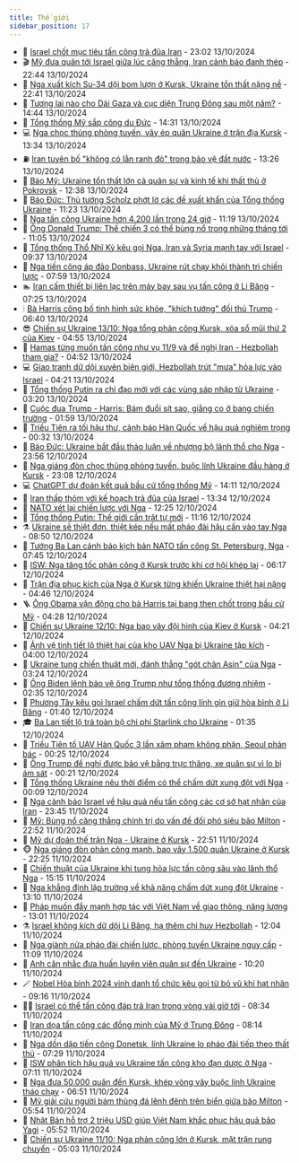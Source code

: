 ```yaml
---
title: Thế giới
sidebar_position: 17
---
```


<!-- dantri-the-gioi:START -->
- 🌋 [Israel chốt mục tiêu tấn công trả đũa Iran](https://dantri.com.vn/the-gioi/israel-chot-muc-tieu-tan-cong-tra-dua-iran-20241014055803674.htm) - 23:02 13/10/2024
- 🎬 [Mỹ đưa quân tới Israel giữa lúc căng thẳng, Iran cảnh báo đanh thép](https://dantri.com.vn/the-gioi/my-dua-quan-toi-israel-giua-luc-cang-thang-iran-canh-bao-danh-thep-20241014011957589.htm) - 22:44 13/10/2024
- 🧰 [Nga xuất kích Su-34 dội bom lượn ở Kursk, Ukraine tổn thất nặng nề](https://dantri.com.vn/the-gioi/nga-xuat-kich-su-34-doi-bom-luon-o-kursk-ukraine-ton-that-nang-ne-20241014004212298.htm) - 22:41 13/10/2024
- 🌋 [Tương lai nào cho Dải Gaza và cục diện Trung Đông sau một năm?](https://dantri.com.vn/the-gioi/tuong-lai-nao-cho-dai-gaza-va-cuc-dien-trung-dong-sau-mot-nam-20241013205409844.htm) - 14:44 13/10/2024
- 🗽 [Tổng thống Mỹ sắp công du Đức](https://dantri.com.vn/the-gioi/tong-thong-my-sap-cong-du-duc-20241013210714405.htm) - 14:31 13/10/2024
- 💻 [Nga chọc thủng phòng tuyến, vây ép quân Ukraine ở trận địa Kursk](https://dantri.com.vn/the-gioi/nga-choc-thung-phong-tuyen-vay-ep-quan-ukraine-o-tran-dia-kursk-20241013173945475.htm) - 13:34 13/10/2024
- ⛽️ [Iran tuyên bố &quot;không có lằn ranh đỏ&quot; trong bảo vệ đất nước](https://dantri.com.vn/the-gioi/iran-tuyen-bo-khong-co-lan-ranh-do-trong-bao-ve-dat-nuoc-20241013192813235.htm) - 13:26 13/10/2024
- 🤩 [Báo Mỹ: Ukraine tổn thất lớn cả quân sự và kinh tế khi thất thủ ở Pokrovsk](https://dantri.com.vn/the-gioi/bao-my-ukraine-ton-that-lon-ca-quan-su-va-kinh-te-khi-that-thu-o-pokrovsk-20241013134233123.htm) - 12:38 13/10/2024
- 🧐 [Báo Đức: Thủ tướng Scholz phớt lờ các đề xuất khẩn của Tổng thống Ukraine](https://dantri.com.vn/the-gioi/bao-duc-thu-tuong-scholz-phot-lo-cac-de-xuat-khan-cua-tong-thong-ukraine-20241013162733573.htm) - 11:23 13/10/2024
- 🎊 [Nga tấn công Ukraine hơn 4.200 lần trong 24 giờ](https://dantri.com.vn/the-gioi/nga-tan-cong-ukraine-hon-4200-lan-trong-24-gio-20241013180020677.htm) - 11:19 13/10/2024
- 📝 [Ông Donald Trump: Thế chiến 3 có thể bùng nổ trong những tháng tới](https://dantri.com.vn/the-gioi/ong-donald-trump-the-chien-3-co-the-bung-no-trong-nhung-thang-toi-20241013171536128.htm) - 11:05 13/10/2024
- 🤡 [Tổng thống Thổ Nhĩ Kỳ kêu gọi Nga, Iran và Syria mạnh tay với Israel](https://dantri.com.vn/the-gioi/tong-thong-tho-nhi-ky-keu-goi-nga-iran-va-syria-manh-tay-voi-israel-20241013121104605.htm) - 09:37 13/10/2024
- 🥷 [Nga tiến công áp đảo Donbass, Ukraine rút chạy khỏi thành trì chiến lược](https://dantri.com.vn/the-gioi/nga-tien-cong-ap-dao-donbass-ukraine-rut-chay-khoi-thanh-tri-chien-luoc-20241013143145153.htm) - 07:59 13/10/2024
- 🏊 [Iran cấm thiết bị liên lạc trên máy bay sau vụ tấn công ở Li Băng](https://dantri.com.vn/the-gioi/iran-cam-thiet-bi-lien-lac-tren-may-bay-sau-vu-tan-cong-o-li-bang-20241013102336260.htm) - 07:25 13/10/2024
- 🕯 [Bà Harris công bố tình hình sức khỏe, &quot;khích tướng&quot; đối thủ Trump](https://dantri.com.vn/the-gioi/ba-harris-cong-bo-tinh-hinh-suc-khoe-khich-tuong-doi-thu-trump-20241013132514398.htm) - 06:40 13/10/2024
- 😎 [Chiến sự Ukraine 13/10: Nga tổng phản công Kursk, xóa sổ mũi thứ 2 của Kiev](https://dantri.com.vn/the-gioi/chien-su-ukraine-1310-nga-tong-phan-cong-kursk-xoa-so-mui-thu-2-cua-kiev-20241013111524107.htm) - 04:55 13/10/2024
- 🌈 [Hamas từng muốn tấn công như vụ 11/9 và đề nghị Iran - Hezbollah tham gia?](https://dantri.com.vn/the-gioi/hamas-tung-muon-tan-cong-nhu-vu-119-va-de-nghi-iran-hezbollah-tham-gia-20241013110557409.htm) - 04:52 13/10/2024
- 💻 [Giao tranh dữ dội xuyên biên giới, Hezbollah trút &quot;mưa&quot; hỏa lực vào Israel](https://dantri.com.vn/the-gioi/giao-tranh-du-doi-xuyen-bien-gioi-hezbollah-trut-mua-hoa-luc-vao-israel-20241013110926579.htm) - 04:21 13/10/2024
- 🤖 [Tổng thống Putin ra chỉ đạo mới với các vùng sáp nhập từ Ukraine](https://dantri.com.vn/the-gioi/tong-thong-putin-ra-chi-dao-moi-voi-cac-vung-sap-nhap-tu-ukraine-20241013095803133.htm) - 03:20 13/10/2024
- 🦏 [Cuộc đua Trump - Harris: Bám đuổi sít sao, giằng co ở bang chiến trường](https://dantri.com.vn/the-gioi/cuoc-dua-trump-harris-bam-duoi-sit-sao-giang-co-o-bang-chien-truong-20241013074411692.htm) - 01:59 13/10/2024
- 🌁 [Triều Tiên ra tối hậu thư, cảnh báo Hàn Quốc về hậu quả nghiêm trọng](https://dantri.com.vn/the-gioi/trieu-tien-ra-toi-hau-thu-canh-bao-han-quoc-ve-hau-qua-nghiem-trong-20241013071632112.htm) - 00:32 13/10/2024
- 🐘 [Báo Đức: Ukraine bắt đầu thảo luận về nhượng bộ lãnh thổ cho Nga](https://dantri.com.vn/the-gioi/bao-duc-ukraine-bat-dau-thao-luan-ve-nhuong-bo-lanh-tho-cho-nga-20241013064621207.htm) - 23:56 12/10/2024
- 🥷 [Nga giáng đòn chọc thủng phòng tuyến, buộc lính Ukraine đầu hàng ở Kursk](https://dantri.com.vn/the-gioi/nga-giang-don-choc-thung-phong-tuyen-buoc-linh-ukraine-dau-hang-o-kursk-20241013055629293.htm) - 23:08 12/10/2024
- 💻 [ChatGPT dự đoán kết quả bầu cử tổng thống Mỹ](https://dantri.com.vn/the-gioi/chatgpt-du-doan-ket-qua-bau-cu-tong-thong-my-20241012210540827.htm) - 14:11 12/10/2024
- 🎡 [Iran thấp thỏm với kế hoạch trả đũa của Israel](https://dantri.com.vn/the-gioi/iran-thap-thom-voi-ke-hoach-tra-dua-cua-israel-20241012194447073.htm) - 13:34 12/10/2024
- 🧰 [NATO xét lại chiến lược với Nga](https://dantri.com.vn/the-gioi/nato-xet-lai-chien-luoc-voi-nga-20241012191341278.htm) - 12:25 12/10/2024
- 🥸 [Tổng thống Putin: Thế giới cần trật tự mới](https://dantri.com.vn/the-gioi/tong-thong-putin-the-gioi-can-trat-tu-moi-20241011172651152.htm) - 11:16 12/10/2024
- ⚗️ [Ukraine sẽ thiệt đơn, thiệt kép nếu mất pháo đài hậu cần vào tay Nga](https://dantri.com.vn/the-gioi/ukraine-se-thiet-don-thiet-kep-neu-mat-phao-dai-hau-can-vao-tay-nga-20241012151507248.htm) - 08:50 12/10/2024
- 🌮 [Tướng Ba Lan cảnh báo kịch bản NATO tấn công St. Petersburg, Nga](https://dantri.com.vn/the-gioi/tuong-ba-lan-canh-bao-kich-ban-nato-tan-cong-st-petersburg-nga-20241012143924431.htm) - 07:45 12/10/2024
- 🎃 [ISW: Nga tăng tốc phản công ở Kursk trước khi cơ hội khép lại](https://dantri.com.vn/the-gioi/isw-nga-tang-toc-phan-cong-o-kursk-truoc-khi-co-hoi-khep-lai-20241012113940601.htm) - 06:17 12/10/2024
- 💫 [Trận địa phục kích của Nga ở Kursk từng khiến Ukraine thiệt hại nặng](https://dantri.com.vn/the-gioi/tran-dia-phuc-kich-cua-nga-o-kursk-tung-khien-ukraine-thiet-hai-nang-20241012111849112.htm) - 04:46 12/10/2024
- 🪜 [Ông Obama vận động cho bà Harris tại bang then chốt trong bầu cử Mỹ](https://dantri.com.vn/the-gioi/ong-obama-van-dong-cho-ba-harris-tai-bang-then-chot-trong-bau-cu-my-20241012112726555.htm) - 04:28 12/10/2024
- 🌋 [Chiến sự Ukraine 12/10: Nga bao vây đội hình của Kiev ở Kursk](https://dantri.com.vn/the-gioi/chien-su-ukraine-1210-nga-bao-vay-doi-hinh-cua-kiev-o-kursk-20241012111603367.htm) - 04:21 12/10/2024
- 🦏 [Ảnh vệ tinh tiết lộ thiệt hại của kho UAV Nga bị Ukraine tập kích](https://dantri.com.vn/the-gioi/anh-ve-tinh-tiet-lo-thiet-hai-cua-kho-uav-nga-bi-ukraine-tap-kich-20241012104834457.htm) - 04:00 12/10/2024
- 👀 [Ukraine tung chiến thuật mới, đánh thẳng &quot;gót chân Asin&quot; của Nga](https://dantri.com.vn/the-gioi/ukraine-tung-chien-thuat-moi-danh-thang-got-chan-asin-cua-nga-20241012100009027.htm) - 03:24 12/10/2024
- 🧰 [Ông Biden lệnh bảo vệ ông Trump như tổng thống đương nhiệm](https://dantri.com.vn/the-gioi/ong-biden-lenh-bao-ve-ong-trump-nhu-tong-thong-duong-nhiem-20241012072431263.htm) - 02:35 12/10/2024
- 🚀 [Phương Tây kêu gọi Israel chấm dứt tấn công lính gìn giữ hòa bình ở Li Băng](https://dantri.com.vn/the-gioi/phuong-tay-keu-goi-israel-cham-dut-tan-cong-linh-gin-giu-hoa-binh-o-li-bang-20241012083120477.htm) - 01:40 12/10/2024
- 🎓 [Ba Lan tiết lộ trả toàn bộ chi phí Starlink cho Ukraine](https://dantri.com.vn/the-gioi/ba-lan-tiet-lo-tra-toan-bo-chi-phi-starlink-cho-ukraine-20241012082754006.htm) - 01:35 12/10/2024
- 🥸 [Triều Tiên tố UAV Hàn Quốc 3 lần xâm phạm không phận, Seoul phản bác](https://dantri.com.vn/the-gioi/trieu-tien-to-uav-han-quoc-3-lan-xam-pham-khong-phan-seoul-phan-bac-20241012070417760.htm) - 00:25 12/10/2024
- 🦅 [Ông Trump đề nghị được bảo vệ bằng trực thăng, xe quân sự vì lo bị ám sát](https://dantri.com.vn/the-gioi/ong-trump-de-nghi-duoc-bao-ve-bang-truc-thang-xe-quan-su-vi-lo-bi-am-sat-20241012071518993.htm) - 00:21 12/10/2024
- 🤭 [Tổng thống Ukraine nêu thời điểm có thể chấm dứt xung đột với Nga](https://dantri.com.vn/the-gioi/tong-thong-ukraine-neu-thoi-diem-co-the-cham-dut-xung-dot-voi-nga-20241012065529050.htm) - 00:09 12/10/2024
- 🤖 [Nga cảnh báo Israel về hậu quả nếu tấn công các cơ sở hạt nhân của Iran](https://dantri.com.vn/the-gioi/nga-canh-bao-israel-ve-hau-qua-neu-tan-cong-cac-co-so-hat-nhan-cua-iran-20241011174334814.htm) - 23:45 11/10/2024
- 🐲 [Mỹ:  Bùng nổ căng thẳng chính trị do vấn đề đối phó siêu bão Milton](https://dantri.com.vn/the-gioi/my-bung-no-cang-thang-chinh-tri-do-van-de-doi-pho-sieu-bao-milton-20241011175224762.htm) - 22:52 11/10/2024
- 🫣 [Mỹ dự đoán thế trận Nga - Ukraine ở Kursk](https://dantri.com.vn/the-gioi/my-du-doan-the-tran-nga-ukraine-o-kursk-20241012054632252.htm) - 22:51 11/10/2024
- 🐵 [Nga giáng đòn phản công mạnh, bao vây 1.500 quân Ukraine ở Kursk](https://dantri.com.vn/the-gioi/nga-giang-don-phan-cong-manh-bao-vay-1500-quan-ukraine-o-kursk-20241011235339525.htm) - 22:25 11/10/2024
- 🫶 [Chiến thuật của Ukraine khi tung hỏa lực tấn công sâu vào lãnh thổ Nga](https://dantri.com.vn/the-gioi/chien-thuat-cua-ukraine-khi-tung-hoa-luc-tan-cong-sau-vao-lanh-tho-nga-20241011202908956.htm) - 15:15 11/10/2024
- 💃 [Nga khẳng định lập trường về khả năng chấm dứt xung đột Ukraine](https://dantri.com.vn/the-gioi/nga-khang-dinh-lap-truong-ve-kha-nang-cham-dut-xung-dot-ukraine-20241011182709843.htm) - 13:10 11/10/2024
- 💫 [Pháp muốn đẩy mạnh hợp tác với Việt Nam về giao thông, năng lượng](https://dantri.com.vn/the-gioi/phap-muon-day-manh-hop-tac-voi-viet-nam-ve-giao-thong-nang-luong-20241011194706427.htm) - 13:01 11/10/2024
- ⚗️ [Israel không kích dữ dội Li Băng, hạ thêm chỉ huy Hezbollah](https://dantri.com.vn/the-gioi/israel-khong-kich-du-doi-li-bang-ha-them-chi-huy-hezbollah-20241011184941482.htm) - 12:04 11/10/2024
- 🥷 [Nga giành nửa pháo đài chiến lược, phòng tuyến Ukraine nguy cấp](https://dantri.com.vn/the-gioi/nga-gianh-nua-phao-dai-chien-luoc-phong-tuyen-ukraine-nguy-cap-20241011155339837.htm) - 11:09 11/10/2024
- 🥸 [Anh cân nhắc đưa huấn luyện viên quân sự đến Ukraine](https://dantri.com.vn/the-gioi/anh-can-nhac-dua-huan-luyen-vien-quan-su-den-ukraine-20241011160126576.htm) - 10:20 11/10/2024
- 🪄 [Nobel Hòa bình 2024 vinh danh tổ chức kêu gọi từ bỏ vũ khí hạt nhân](https://dantri.com.vn/the-gioi/nobel-hoa-binh-2024-vinh-danh-to-chuc-keu-goi-tu-bo-vu-khi-hat-nhan-20241011154115634.htm) - 09:16 11/10/2024
- 🧑‍💻 [Israel có thể tấn công đáp trả Iran trong vòng vài giờ tới](https://dantri.com.vn/the-gioi/israel-co-the-tan-cong-dap-tra-iran-trong-vong-vai-gio-toi-20241011144346557.htm) - 08:34 11/10/2024
- 🤭 [Iran dọa tấn công các đồng minh của Mỹ ở Trung Đông](https://dantri.com.vn/the-gioi/iran-doa-tan-cong-cac-dong-minh-cua-my-o-trung-dong-20241011144551587.htm) - 08:14 11/10/2024
- 🗽 [Nga dồn dập tiến công Donetsk, lính Ukraine lo pháo đài tiếp theo thất thủ](https://dantri.com.vn/the-gioi/nga-don-dap-tien-cong-donetsk-linh-ukraine-lo-phao-dai-tiep-theo-that-thu-20241011141647840.htm) - 07:29 11/10/2024
- 🤖 [ISW phân tích hậu quả vụ Ukraine tấn công kho đạn dược ở Nga](https://dantri.com.vn/the-gioi/isw-phan-tich-hau-qua-vu-ukraine-tan-cong-kho-dan-duoc-o-nga-20241011122915021.htm) - 07:11 11/10/2024
- 🌈 [Nga đưa 50.000 quân đến Kursk, khép vòng vây buộc lính Ukraine tháo chạy](https://dantri.com.vn/the-gioi/nga-dua-50000-quan-den-kursk-khep-vong-vay-buoc-linh-ukraine-thao-chay-20241011130537317.htm) - 06:51 11/10/2024
- 🤩 [Mỹ giải cứu người bám thùng đá lênh đênh trên biển giữa bão Milton](https://dantri.com.vn/the-gioi/my-giai-cuu-nguoi-bam-thung-da-lenh-denh-tren-bien-giua-bao-milton-20241011123032784.htm) - 05:54 11/10/2024
- 🤗 [Nhật Bản hỗ trợ 2 triệu USD giúp Việt Nam khắc phục hậu quả bão Yagi](https://dantri.com.vn/the-gioi/nhat-ban-ho-tro-2-trieu-usd-giup-viet-nam-khac-phuc-hau-qua-bao-yagi-20241011120018418.htm) - 05:52 11/10/2024
- 🙉 [Chiến sự Ukraine 11/10: Nga phản công lớn ở Kursk, mặt trận rung chuyển](https://dantri.com.vn/the-gioi/chien-su-ukraine-1110-nga-phan-cong-lon-o-kursk-mat-tran-rung-chuyen-20241011090123160.htm) - 05:03 11/10/2024<!-- dantri-the-gioi:END -->
